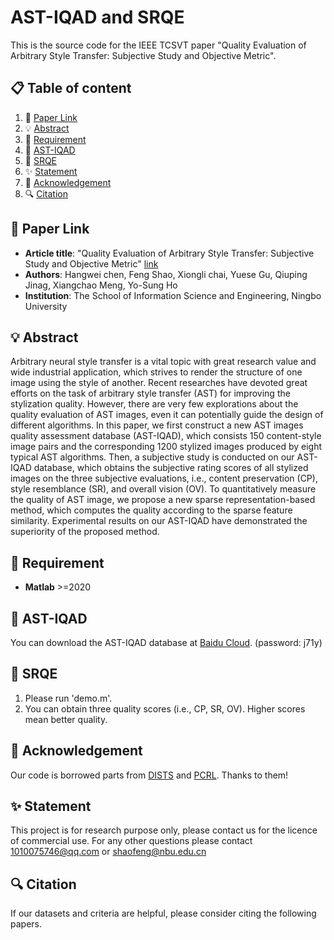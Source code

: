 # AST-IQAD and SRQE
This is the source code for the IEEE TCSVT paper "Quality Evaluation of Arbitrary Style Transfer: Subjective Study and Objective Metric".

##  📋 Table of content
1. 📎  [Paper Link](#-paper-link)
2. 💡 [Abstract](#-abstract)
3. 📃 [Requirement](#-requirement)
4. 📁 [AST-IQAD](#-AST-IQAD)
5. 🍎 [SRQE](#-SRQE)
6. ✨ [Statement](#-statement)
7. 💎 [Acknowledgement](#-acknowledgement)
8. 🔍 [Citation](#-citation)
## 📎 Paper Link
- **Article title**: "Quality Evaluation of Arbitrary Style Transfer: Subjective Study and Objective Metric" [link](https://ieeexplore.ieee.org/document/9994780/)
- **Authors**: Hangwei chen, Feng Shao, Xiongli chai, Yuese Gu, Qiuping Jinag, Xiangchao Meng, Yo-Sung Ho
- **Institution**: The School of Information Science and Engineering, Ningbo University
## 💡 Abstract
Arbitrary neural style transfer is a vital topic with great research value and wide industrial application, which strives to render the structure of one image using the style of another. Recent researches have devoted great efforts on the task of arbitrary style transfer (AST) for improving the stylization quality. However, there are very few explorations about the quality evaluation of AST images, even it can potentially guide the design of different algorithms. In this paper, we first
construct a new AST images quality assessment database (AST-IQAD), which consists 150 content-style image pairs and the corresponding 1200 stylized images produced by eight typical AST algorithms. Then, a subjective study is conducted on our AST-IQAD database, which obtains the subjective rating scores of all stylized images on the three subjective evaluations, i.e., content preservation (CP), style resemblance (SR), and overall vision (OV). To quantitatively measure the quality of AST image,
we propose a new sparse representation-based method, which computes the quality according to the sparse feature similarity. Experimental results on our AST-IQAD have demonstrated the superiority of the proposed method.
## 📃 Requirement
- **Matlab** >=2020
## 📁 AST-IQAD
You can download the AST-IQAD database at [Baidu Cloud](https://pan.baidu.com/s/1imaLNEeh9YmZkCNtSgzrXw). (password: j71y) 

## 🍎 SRQE
1. Please run 'demo.m'.
2. You can obtain three quality scores (i.e., CP, SR, OV). Higher scores mean better quality.

## 💎 Acknowledgement
Our code is borrowed parts from [DISTS](https://github.com/dingkeyan93/DISTS) and [PCRL](https://web.xidian.edu.cn/ldli/paper.html). Thanks to them!

## ✨ Statement
This project is for research purpose only, please contact us for the licence of commercial use. For any other questions please contact 1010075746@qq.com or shaofeng@nbu.edu.cn

## 🔍 Citation
If our datasets and criteria are helpful, please consider citing the following papers.

